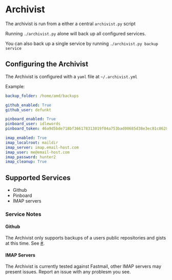 # Archivist 

The archivist is run from a either a central `archivist.py` script

Running `./archivist.py` alone will back up all configured services.

You can also back up a single service by running `./archivist.py backup service`


## Configuring the Archivist

The Archivist is configured with a `yaml` file at `~/.archivist.yml`

Example:
```yaml
backup_folder: /home/amd/backups

github_enabled: True
github_user: defunkt

pinboard_enabled: True
pinboard_user: idlewords
pinboard_token: 46a9d5bde718bf366178313019f04a753bad00685d38e3ec81c8628f35dfcb1b

imap_enabled: True
imap_localroot: maildir
imap_server: imap.email-host.com 
imap_user: me@email-host.com 
imap_password: hunter2 
imap_cleanup: True
```

## Supported Services

- Github
- Pinboard
- IMAP servers

### Service Notes

#### Github
The Archivist only supports backups of a users public repositories and gists at this time. See [#](https://github.com/amdavidson/archivist/issues/2).

#### IMAP Servers
The Archivist is currently tested against Fastmail, other IMAP servers may present issues. Report an issue with any problesm you see.
